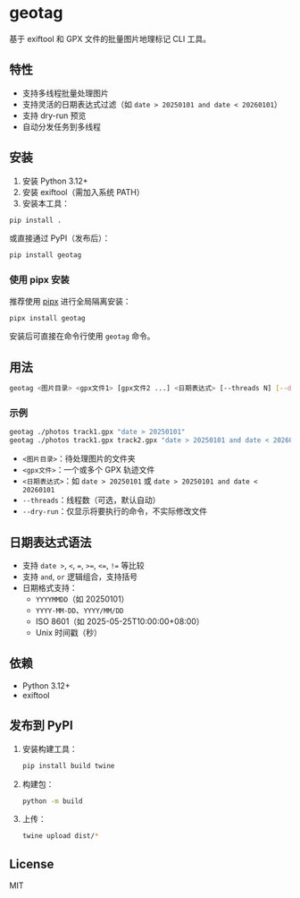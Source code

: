# geotag

基于 exiftool 和 GPX 文件的批量图片地理标记 CLI 工具。

## 特性
- 支持多线程批量处理图片
- 支持灵活的日期表达式过滤（如 `date > 20250101 and date < 20260101`）
- 支持 dry-run 预览
- 自动分发任务到多线程

## 安装

1. 安装 Python 3.12+
2. 安装 exiftool（需加入系统 PATH）
3. 安装本工具：

```sh
pip install .
```

或直接通过 PyPI（发布后）：

```sh
pip install geotag
```

### 使用 pipx 安装

推荐使用 [pipx](https://github.com/pypa/pipx) 进行全局隔离安装：

```sh
pipx install geotag
```

安装后可直接在命令行使用 `geotag` 命令。

## 用法

```sh
geotag <图片目录> <gpx文件1> [gpx文件2 ...] <日期表达式> [--threads N] [--dry-run]
```

### 示例

```sh
geotag ./photos track1.gpx "date > 20250101"
geotag ./photos track1.gpx track2.gpx "date > 20250101 and date < 20260101" --threads 8
```

- `<图片目录>`：待处理图片的文件夹
- `<gpx文件>`：一个或多个 GPX 轨迹文件
- `<日期表达式>`：如 `date > 20250101` 或 `date > 20250101 and date < 20260101`
- `--threads`：线程数（可选，默认自动）
- `--dry-run`：仅显示将要执行的命令，不实际修改文件

## 日期表达式语法
- 支持 `date >`, `<`, `=`, `>=`, `<=`, `!=` 等比较
- 支持 `and`, `or` 逻辑组合，支持括号
- 日期格式支持：
  - `YYYYMMDD`（如 20250101）
  - `YYYY-MM-DD`、`YYYY/MM/DD`
  - ISO 8601（如 2025-05-25T10:00:00+08:00）
  - Unix 时间戳（秒）

## 依赖
- Python 3.12+
- exiftool

## 发布到 PyPI
1. 安装构建工具：
   ```sh
   pip install build twine
   ```
2. 构建包：
   ```sh
   python -m build
   ```
3. 上传：
   ```sh
   twine upload dist/*
   ```

## License
MIT
